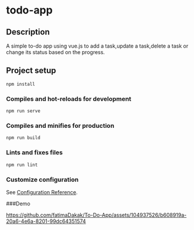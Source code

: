 # todo-app
## Description
A simple to-do app using vue.js to add a task,update a task,delete a task or change its status based on the progress.
## Project setup
```
npm install
```

### Compiles and hot-reloads for development
```
npm run serve
```

### Compiles and minifies for production
```
npm run build
```

### Lints and fixes files
```
npm run lint
```

### Customize configuration
See [Configuration Reference](https://cli.vuejs.org/config/).

###Demo


https://github.com/fatimaDakak/To-Do-App/assets/104937526/b608919a-20a6-4e6a-8201-99dc64351574


